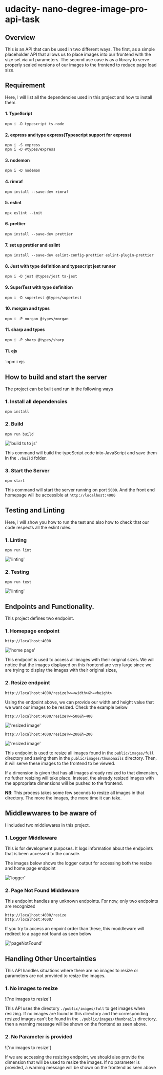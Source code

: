 # udacity- nano-degree-image-pro-api-task


## Overview
This is an API that can be used in two different ways. The first, as a simple placeholder API that allows us to place images into our frontend with the size set via url parameters. The second use case is as a library to serve properly scaled versions of our images to the frontend to reduce page load size. 

## Requirement
Here, I will list all the dependencies used in this project and how to install them.

#### 1. TypeScript
`npm i -D typescript ts-node`

#### 2. express and type express(Typescript support for express)
```
npm i -S express
npm i -D @types/express
```

#### 3. nodemon
`npm i -D nodemon`

#### 4. rimraf
`npm install --save-dev rimraf`

#### 5. eslint
`npx eslint --init`

#### 6. prettier 
`npm install --save-dev prettier`

#### 7. set up prettier and eslint
`npm install --save-dev eslint-config-prettier eslint-plugin-prettier`

#### 8. Jest with type definition and typescript jest runner
`npm i -D jest @types/jest ts-jest`

#### 9. SuperTest with type definition
`npm i -D supertest @types/supertest`

#### 10. morgan and types
`npm i -P morgan @types/morgan`

#### 11. sharp and types
`npm i -P sharp @types/sharp`

#### 11. ejs
`npm i ejs 

## How to build and start the server
The project can be built and run in the following ways
### 1. Install all dependencies 
`npm install`

### 2. Build
`npm run build`

!['build ts to js'](./docs/images/build.png)

This command will build the typeScript code into JavaScript and save them in the `./build` folder.

### 3. Start the Server
`npm start`

This command will start the server running on port `5000`. And the front end homepage will be accessible at `http://localhost:4000`

## Testing and Linting
Here, I will show you how to run the test and also how to check that our code respects all the eslint rules.

### 1. Linting
`npm run lint`

!['linting'](./docs/images/linting.png)
### 2. Testing
`npm run test`

!['linting'](./docs/images/jest_test.png)


## Endpoints and Functionality. 
This project defines two endpoint. 

### 1. Homepage endpoint
`http://localhost:4000`

!['home page'](docs/images/homepage.png)

This endpoint is used to access all images with their original sizes. We will notice that the images displayed on this frontend are very large since we are trying to display the images with their original sizes,


### 2. Resize endpoint
`http://localhost:4000/resize?w=<width>&h=<height>`

Using the endpoint above, we can provide our width and height value that we want our images to be resized. Check the example below

`http://localhost:4000/resize?w=500&h=400`

!['resized image'](./docs/images/resize_500_400.png)




`http://localhost:4000/resize?w=200&h=200`

!['resized image'](./docs/images/resize_200_200.png)


This endpoint is used to resize all images found in the `public/images/full` directory and saving them in the `public/images/thumbnails` directory. Then, it will serve these images to the frontend to be viewed. 

If a dimension is given that has all images already resized to that dimension, no futher resizing will take place. Instead, the already resized images with the appropriate dimensions will be pushed to the frontend. 

**NB**: This process takes some few seconds to resize all images in that directory. The more the images, the more time it can take. 

## Middlewwares to be aware of
I included two middlewares in this project. 
### 1. Logger Middleware 
This is for development purposes. It logs  information about the endpoints that is been accessed to the console. 

The images below shows the logger output for accessing both the resize and home page endpoint

!['logger'](./docs/images/logger.png)

### 2. Page Not Found Middleware
This endpoint handles any unknown endpoints. For now, only two endpoints are recognized

```
http://localhost:4000/resize
http://localhost:4000/
```

If you try to access an enpoint order than these, this moddleware will redirect to a page not found as seen below

!['pageNotFound'](./docs/images/pageNotFound.png)


## Handling Other Uncertainties
This API handles situations where there are no images to resize or parameters are not provided to resize the images.

### 1. No images to resize

!['no images to resize']

This API uses the directory `./public/images/full` to get images when resizing. If no images are found in this directory and the corresponding resized images can't be found in the `./public/images/thumbnails` directory, then a warning message will be shown on the frontend as seen above.

### 2. No Parameter is provided 

!['no images to resize']

If we are accessing the resizing endpoint, we should also provide the dimension that will be used to resize the images. If no parameter is provided, a warning message will be shown on the frontend as seen above
